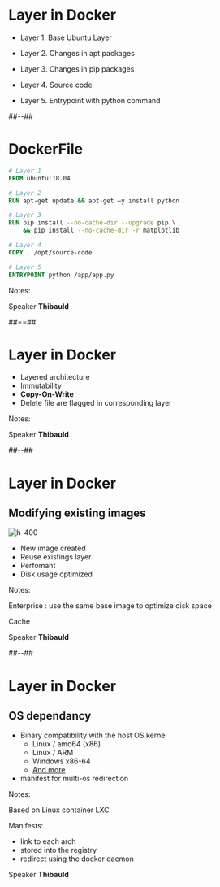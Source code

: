 <!-- .slide: class="two-column big-code" -->

# Layer in Docker

* Layer 1. Base Ubuntu Layer

* Layer 2. Changes in apt packages

* Layer 3. Changes in pip packages

* Layer 4. Source code

* Layer 5. Entrypoint with python command

##--##

# DockerFile

```Dockerfile
# Layer 1
FROM ubuntu:18.04

# Layer 2
RUN apt-get update && apt-get –y install python 

# Layer 3
RUN pip install --no-cache-dir --upgrade pip \
    && pip install --no-cache-dir -r matplotlib

# Layer 4
COPY . /opt/source-code

# Layer 5
ENTRYPOINT python /app/app.py
```

Notes:

Speaker **Thibauld**

##==##

# Layer in Docker

* Layered architecture 
* Immutability
* **Copy-On-Write**
* Delete file are flagged in corresponding layer
<!-- .element: class="list-fragment" -->

Notes:

Speaker **Thibauld**

##--##

# Layer in Docker

## Modifying existing images

![h-400](./assets/images/30-images-containers/saving-space.png)

- New image created
- Reuse existings layer
- Perfomant 
- Disk usage optimized
<!-- .element: class="list-fragment" -->

Notes:

Enterprise : use the same base image to  optimize disk space

Cache

Speaker **Thibauld**

##--##

# Layer in Docker 

## OS dependancy 

* Binary compatibility with the host OS kernel
    - Linux / amd64 (x86)
    - Linux / ARM
    - Windows x86-64 
    - [And more](https://github.com/docker-library/official-images#architectures-other-than-amd64)
* manifest for multi-os redirection 

Notes: 

Based on Linux container LXC

Manifests:
- link to each arch 
- stored into the registry
- redirect using the docker daemon

Speaker **Thibauld**